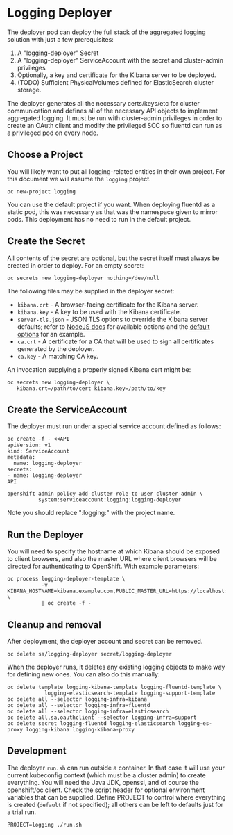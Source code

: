 # Logging Deployer

The deployer pod can deploy the full stack of the aggregated logging solution
with just a few prerequisites:

1. A "logging-deployer" Secret 
2. A "logging-deployer" ServiceAccount with the secret and cluster-admin privileges
3. Optionally, a key and certificate for the Kibana server to be deployed.
4. (TODO) Sufficient PhysicalVolumes defined for ElasticSearch cluster storage.

The deployer generates all the necessary certs/keys/etc for cluster communication 
and defines all of the necessary API objects to implement aggregated logging. It
must be run with cluster-admin privileges in order to create an OAuth client and
modify the privileged SCC so fluentd can run as a privileged pod on every node.

## Choose a Project

You will likely want to put all logging-related entities in their own project.
For this document we will assume the `logging` project.

    oc new-project logging

You can use the default project if you want. When deploying fluentd as a static
pod, this was necessary as that was the namespace given to mirror pods. This
deployment has no need to run in the default project.

## Create the Secret

All contents of the secret are optional, but the secret itself must always be
created in order to deploy. For an empty secret:

    oc secrets new logging-deployer nothing=/dev/null

The following files may be supplied in the deployer secret:

* `kibana.crt` - A browser-facing certificate for the Kibana server.
* `kibana.key` - A key to be used with the Kibana certificate.
* `server-tls.json` - JSON TLS options to override the Kibana server defaults; refer to
  [NodeJS docs](https://nodejs.org/api/tls.html#tls_tls_connect_options_callback) for
  available options and the [default options](conf/server-tls.json) for an example.
* `ca.crt` - A certificate for a CA that will be used to sign all certificates
  generated by the deployer.
* `ca.key` - A matching CA key.

An invocation supplying a properly signed Kibana cert might be:

    oc secrets new logging-deployer \
       kibana.crt=/path/to/cert kibana.key=/path/to/key

## Create the ServiceAccount

The deployer must run under a special service account defined as follows:

    oc create -f - <<API
    apiVersion: v1
    kind: ServiceAccount
    metadata:
      name: logging-deployer
    secrets:
    - name: logging-deployer
    API

    openshift admin policy add-cluster-role-to-user cluster-admin \
              system:serviceaccount:logging:logging-deployer

Note you should replace ":logging:" with the project name.

## Run the Deployer

You will need to specify the hostname at which Kibana should be exposed to client
browsers, and also the master URL where client browsers will be directed for
authenticating to OpenShift. With example parameters:

    oc process logging-deployer-template \
               -v KIBANA_HOSTNAME=kibana.example.com,PUBLIC_MASTER_URL=https://localhost:8443 \
               | oc create -f -

## Cleanup and removal

After deployment, the deployer account and secret can be removed.

    oc delete sa/logging-deployer secret/logging-deployer

When the deployer runs, it deletes any existing logging objects
to make way for defining new ones. You can also do this manually:

    oc delete template logging-kibana-template logging-fluentd-template \
                logging-elasticsearch-template logging-support-template
    oc delete all --selector logging-infra=kibana
    oc delete all --selector logging-infra=fluentd
    oc delete all --selector logging-infra=elasticsearch
    oc delete all,sa,oauthclient --selector logging-infra=support
    oc delete secret logging-fluentd logging-elasticsearch logging-es-proxy logging-kibana logging-kibana-proxy

## Development

The deployer `run.sh` can run outside a container. In that case it will use
your current kubeconfig context (which must be a cluster admin) to create everything.
You will need the Java JDK, openssl, and of course the openshift/oc client.
Check the script header for optional environment variables that can be supplied.
Define PROJECT to control where everything is created (`default` if not specified);
all others can be left to defaults just for a trial run.

    PROJECT=logging ./run.sh

